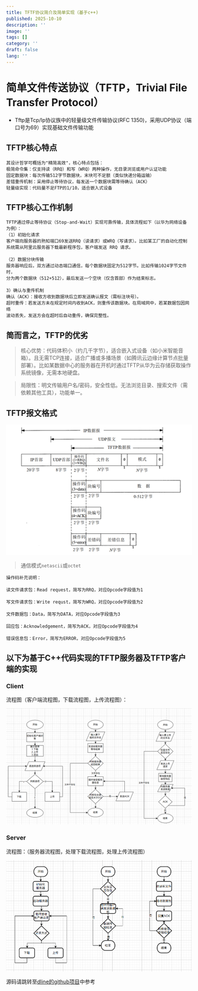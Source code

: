 ```yaml
---
title: TFTF协议简介及简单实现（基于c++)
published: 2025-10-10
description: ''
image: ''
tags: []
category: ''
draft: false 
lang: ''
---
```


# 简单文件传送协议（TFTP，Trivial File Transfer Protocol）

* Tftp是Tcp/Ip协议族中的轻量级文件传输协议(RFC 1350)，采用UDP协议（端口号为69）实现基础文件传输功能

## TFTP核心特点

```textile
其设计哲学可概括为"精简高效"，核心特点包括：
极简命令集：仅支持读（RRQ）和写（WRQ）两种操作，无目录浏览或用户认证功能
固定数据块：每次传输512字节数据块，末块可不足额（类似快递分箱运输）
差错重传机制：采用停止等待协议，每发送一个数据块需等待确认（ACK）
轻量级实现：代码量不足FTP的1/10，适合嵌入式设备
```

## TFTP核心工作机制

```textile
TFTP通过停止等待协议（Stop-and-Wait）实现可靠传输，具体流程如下（以华为网络设备
为例）：
（1）初始化请求
客户端向服务器的熟知端口69发送RRQ（读请求）或WRQ（写请求）。比如某工厂的自动化控制
系统需从阿里云服务器下载最新程序包，客户端发送 RRQ 请求。

（2）数据分块传输
服务器响应后，双方通过动态端口通信，每个数据块固定为512字节。比如传输1024字节文件时，
分为两个数据块（512+512），最后发送一个空块（仅含首部）作为结束标志。

3）确认与重传机制
确认（ACK）：接收方收到数据块后立即发送确认报文（需标注块号）。
超时重传：若发送方未在规定时间内收到ACK，则重传该数据块。在局域网中，若某数据包因网络
波动丢失，发送方会在超时后自动重传，确保完整性。
```

## 简而言之，TFTP的优劣

> 核心优势：代码体积小（约几千字节），适合嵌入式设备（如小米智能音箱）。且无需TCP连接，适合广播或多播场景（如腾讯云边缘计算节点批量部署）。比如某数据中心的服务器在开机时通过TFTP从华为云存储获取操作系统镜像，无需本地硬盘。

> 局限性：明文传输用户名/密码，安全性低。无法浏览目录、搜索文件（需依赖其他工具），功能单一。

## TFTP报文格式

![](assets/images/TFTP报文格式.png)

> 通信模式`netascii`或`octet`

```textile
操作码补充说明：

读文件请求包：Read request，简写为RRQ，对应Opcode字段值为1

写文件请求包：Write requst，简写为WRQ，对应Opcode字段值为2

文件数据包：Data，简写为DATA，对应Opcode字段值为3

回应包：Acknowledgement，简写为ACK，对应Opcode字段值为4

错误信息包：Error，简写为ERROR，对应Opcode字段值为5
```

## 以下为基于C++代码实现的TFTP服务器及TFTP客户端的实现

### Client

流程图（客户端流程图，下载流程图，上传流程图）：

![](assets/images/客户端.png)

### Server

流程图：（服务器流程图，处理下载流程图，处理上传流程图）

![](assets/images/服务器端.png)

源码请跳转至[dline的github项目](https://github.com/Dline666/TFTP-c-)中参考
